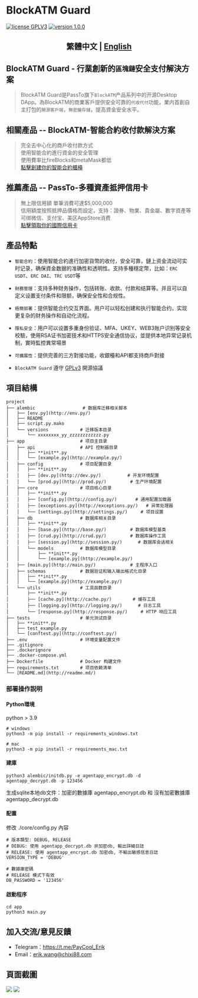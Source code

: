 # BlockATM Guard

<p>
<a href="https://www.gnu.org/licenses/gpl-3.0.html"><img src="https://img.shields.io/badge/license-GPLV3-blue" alt="license GPLV3"></a>
<a href="https://github.com/assimon/dujiaoka/releases/tag/1.0.0"><img src="https://img.shields.io/badge/version-1.0.0-red" alt="version 1.0.0"></a>
</p>
<h2 align="center">繁體中文 | <a href="README_EN.md">English</a></h2>

## BlockATM Guard - 行業創新的`區塊鏈`安全支付解決方案

> BlockATM Guard是PassTo旗下`BlockATM`产品系列中的开源Desktop DApp。為BlockATM的商業客戶提供安全可靠的`代收代付`功能，業内首創自主打包的`開源客戶端`，`無密鑰存儲`，提高資金安全水平。

## 相關產品 -- BlockATM-智能合約收付款解決方案

> 完全去中心化的商戶收付款方式  
> 使用智能合約進行資金的安全管理  
> 使用費率比fireBlocks和metaMask都低  
> [點擊創建你的智能合約櫃檯](https://www.blockatm.net/)

## 推薦產品 -- PassTo-多種資產抵押信用卡

> 無上限信用額 單筆消費可達$5,000,000  
> 信用額度按照抵押品價格而設定，支持：證券、物業、貴金屬、數字資產等  
> 可绑微信、支付宝、美区AppStore消费  
> [點擊領取你的國際信用卡](https://passtocredit.io/)

## 產品特點

- `智能合約`：使用智能合約進行加密貨幣的收付，安全可靠，鏈上资金流动可实时记录，确保資金数据的准确性和透明性。支持多種穩定幣，比如：`ERC USDT`、`ERC DAI`、`TRC USDT`等

- `財務管理`：支持多种财务操作，包括转账、收款、付款和结算等。并且可以自定义设置支付条件和限额，确保安全性和合规性。

- `極簡部署`：提供智能合约交互界面。用户可以轻松创建和执行智能合约，实现更复杂的财务操作和自动化流程。

- `隱私安全`：用户可以设置多重身份验证、MFA、UKEY、WEB3账户识别等安全校驗，使用RSA证书加密技术和HTTPS安全通信协议，並提供本地异常记录机制，實時監控異常場景

- `可擴展性`：提供完善的三方對接功能，收銀檯和API都支持商戶對接

- `BlockATM Guard` 遵守 [GPLv3](https://www.gnu.org/licenses/gpl-3.0.html) 開源協議


## 項目結構

```
project
├── alembic                  # 数据库迁移相关脚本
│   ├── [env.py](http://env.py/)
│   ├── README
│   ├── script.py.mako
│   └── versions            # 迁移版本目录
│       └── xxxxxxxx_yy_zzzzzzzzzzzz.py
├── app                     # 项目主目录
│   ├── api                 # API 控制器目录
│   │   ├── **init**.py
│   │   └── [example.py](http://example.py/)
│   ├── config              # 项目配置目录
│   │   ├── **init**.py
│   │   ├── [dev.py](http://dev.py/)          # 开发环境配置
│   │   └── [prod.py](http://prod.py/)         # 生产环境配置
│   ├── core                # 项目核心目录
│   │   ├── **init**.py
│   │   ├── [config.py](http://config.py/)       # 通用配置加载器
│   │   ├── [exceptions.py](http://exceptions.py/)   # 异常处理器
│   │   └── [settings.py](http://settings.py/)     # 项目设置
│   ├── db                  # 数据库相关目录
│   │   ├── **init**.py
│   │   ├── [base.py](http://base.py/)         # 数据库模型基类
│   │   ├── [crud.py](http://crud.py/)         # 数据库操作工具
│   │   ├── [session.py](http://session.py/)      # 数据库会话相关
│   │   └── models          # 数据库模型目录
│   │       ├── **init**.py
│   │       └── [example.py](http://example.py/)
│   ├── [main.py](http://main.py/)             # 主程序入口
│   ├── schemas             # 数据验证和输入输出格式化目录
│   │   ├── **init**.py
│   │   └── [example.py](http://example.py/)
│   └── utils               # 工具函数目录
│       ├── **init**.py
│       ├── [cache.py](http://cache.py/)        # 缓存工具
│       ├── [logging.py](http://logging.py/)      # 日志工具
│       └── [response.py](http://response.py/)     # HTTP 响应工具
├── tests                   # 单元测试目录
│   ├── **init**.py
│   ├── test_example.py
│   └── [conftest.py](http://conftest.py/)
├── .env                    # 环境变量配置文件
├── .gitignore
├── .dockerignore
├── .docker-compose.yml
├── Dockerfile              # Docker 构建文件
├── requirements.txt        # 项目依赖清单
└── [README.md](http://readme.md/)
```

### 部署操作説明

#### Python環境

python > 3.9

```
# windows
python3 -m pip install -r requirements_windows.txt
```

```
# mac
python3 -m pip install -r requirements_mac.txt
```

#### 建庫

```
python3 alembic/initdb.py -e agentapp_encrypt.db -d agentapp_decrypt.db -p 123456
```

生成sqlite本地db文件：加密的數據庫 agentapp_encrypt.db 和 沒有加密數據庫 agentapp_decrypt.db

#### 配置

修改 ./core/config.py 內容

```
# 版本類型: DEBUG, RELEASE
# DEBUG: 使用 agentapp_decrypt.db 非加密db, 輸出詳細日誌
# RELEASE: 使用 agentapp_encrypt.db 加密db, 不輸出敏感信息日誌
VERSION_TYPE = 'DEBUG'

# 數據庫密碼
# RELEASE 模式下有效
DB_PASSWORD = '123456'
```

#### 啟動程序

```
cd app
python3 main.py
```

## 加入交流/意見反饋

- Telegram：https://t.me/PayCool_Erik
- Email：erik.wang@chixi88.com

## 頁面截圖
![][link_cashier] ![][link_success]

[link_cashier]: image/cashier.png
[link_success]: image/success.png
